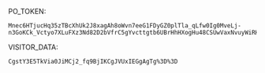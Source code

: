 PO_TOKEN:
```
Mnec6HTjucHq35zTBcXhUk2J8xagAh8oWvn7eeG1FDyGZ0plTla_qLfw0Ig0MveLj-n3GoKCk_Vctyo7XLuFXz3Nd82D2bVfrC5gYvcttgtb6UBrHhHXogHu48CSUwVaxNvuyWiRHDwsAcyzoqeQOUHXyOKZgA1OGw==
```
VISITOR_DATA:
```
CgstY3E5TkVia0JiMCj2_fq9BjIKCgJVUxIEGgAgTg%3D%3D
```
